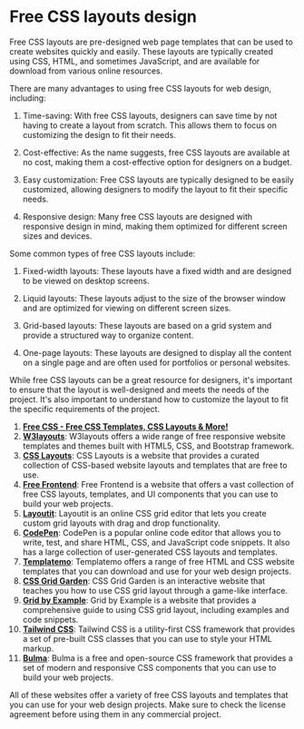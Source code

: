 # Free CSS layouts design
Free CSS layouts are pre-designed web page templates that can be used to create websites quickly and easily. These layouts are typically created using CSS, HTML, and sometimes JavaScript, and are available for download from various online resources.

There are many advantages to using free CSS layouts for web design, including:

1. Time-saving: With free CSS layouts, designers can save time by not having to create a layout from scratch. This allows them to focus on customizing the design to fit their needs.

2. Cost-effective: As the name suggests, free CSS layouts are available at no cost, making them a cost-effective option for designers on a budget.

3. Easy customization: Free CSS layouts are typically designed to be easily customized, allowing designers to modify the layout to fit their specific needs.

4. Responsive design: Many free CSS layouts are designed with responsive design in mind, making them optimized for different screen sizes and devices.

Some common types of free CSS layouts include:

1. Fixed-width layouts: These layouts have a fixed width and are designed to be viewed on desktop screens.

2. Liquid layouts: These layouts adjust to the size of the browser window and are optimized for viewing on different screen sizes.

3. Grid-based layouts: These layouts are based on a grid system and provide a structured way to organize content.

4. One-page layouts: These layouts are designed to display all the content on a single page and are often used for portfolios or personal websites.

While free CSS layouts can be a great resource for designers, it's important to ensure that the layout is well-designed and meets the needs of the project. It's also important to understand how to customize the layout to fit the specific requirements of the project.
1. [**Free CSS - Free CSS Templates, CSS Layouts & More!**](https://www.free-css.com/free-css-layouts/page1)
2. [**W3layouts**](https://w3layouts.com/): W3layouts offers a wide range of free responsive website templates and themes built with HTML5, CSS, and Bootstrap framework.
3. [**CSS Layouts**](https://csslayout.io/): CSS Layouts is a website that provides a curated collection of CSS-based website layouts and templates that are free to use.
4. [**Free Frontend**](https://freefrontend.com/css-code-examples/): Free Frontend is a website that offers a vast collection of free CSS layouts, templates, and UI components that you can use to build your web projects.
5. [**Layoutit**](https://layoutit.com/): Layoutit is an online CSS grid editor that lets you create custom grid layouts with drag and drop functionality.
6. [**CodePen**](https://codepen.io/): CodePen is a popular online code editor that allows you to write, test, and share HTML, CSS, and JavaScript code snippets. It also has a large collection of user-generated CSS layouts and templates.
7. [**Templatemo**](https://templatemo.com/): Templatemo offers a range of free HTML and CSS website templates that you can download and use for your web design projects.
8. [**CSS Grid Garden**](https://cssgridgarden.com/): CSS Grid Garden is an interactive website that teaches you how to use CSS grid layout through a game-like interface.
9. [**Grid by Example**](https://gridbyexample.com/examples/): Grid by Example is a website that provides a comprehensive guide to using CSS grid layout, including examples and code snippets.
10. [**Tailwind CSS**](https://tailwindcss.com/): Tailwind CSS is a utility-first CSS framework that provides a set of pre-built CSS classes that you can use to style your HTML markup.
11. [**Bulma**](https://bulma.io/): Bulma is a free and open-source CSS framework that provides a set of modern and responsive CSS components that you can use to build your web projects.

All of these websites offer a variety of free CSS layouts and templates that you can use for your web design projects. Make sure to check the license agreement before using them in any commercial project.
